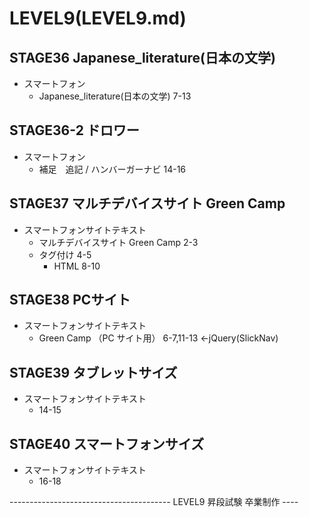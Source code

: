 # LEVEL9(LEVEL9.md)
## STAGE36 Japanese_literature(日本の文学)

- スマートフォン
	- Japanese_literature(日本の文学) 7-13

## STAGE36-2 ドロワー

- スマートフォン
	- 補足　追記 / ハンバーガーナビ 14-16

## STAGE37 マルチデバイスサイト Green Camp

- スマートフォンサイトテキスト
	- マルチデバイスサイト Green Camp 2-3
	- タグ付け 4-5
		- HTML 8-10

## STAGE38 PCサイト

- スマートフォンサイトテキスト
	- Green Camp （PC サイト用） 6-7,11-13	←jQuery(SlickNav)

## STAGE39 タブレットサイズ

- スマートフォンサイトテキスト
	- 14-15

## STAGE40 スマートフォンサイズ

- スマートフォンサイトテキスト
	- 16-18

---------------------------------------- LEVEL9 昇段試験 卒業制作 ----
